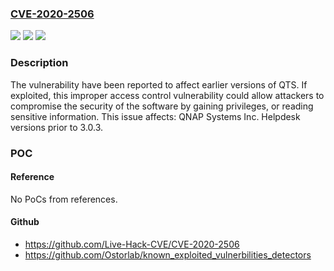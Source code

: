 ### [CVE-2020-2506](https://cve.mitre.org/cgi-bin/cvename.cgi?name=CVE-2020-2506)
![](https://img.shields.io/static/v1?label=Product&message=Helpdesk&color=blue)
![](https://img.shields.io/static/v1?label=Version&message=%3C%203.0.3%20&color=brighgreen)
![](https://img.shields.io/static/v1?label=Vulnerability&message=CWE-284%20Improper%20Access%20Control&color=brighgreen)

### Description

The vulnerability have been reported to affect earlier versions of QTS. If exploited, this improper access control vulnerability could allow attackers to compromise the security of the software by gaining privileges, or reading sensitive information. This issue affects: QNAP Systems Inc. Helpdesk versions prior to 3.0.3.

### POC

#### Reference
No PoCs from references.

#### Github
- https://github.com/Live-Hack-CVE/CVE-2020-2506
- https://github.com/Ostorlab/known_exploited_vulnerbilities_detectors

